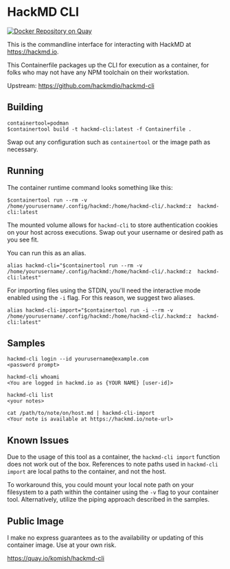 # HackMD CLI

[![Docker Repository on Quay](https://quay.io/repository/komish/hackmd-cli/status "Docker Repository on Quay")](https://quay.io/repository/komish/hackmd-cli)

This is the commandline interface for interacting with HackMD at
https://hackmd.io.

This Containerfile packages up the CLI for execution as a container,
for folks who may not have any NPM toolchain on their workstation.

Upstream: https://github.com/hackmdio/hackmd-cli

## Building

```
containertool=podman
$containertool build -t hackmd-cli:latest -f Containerfile .
```

Swap out any configuration such as `containertool` or the image path as necessary.

## Running

The container runtime command looks something like this:

```
$containertool run --rm -v /home/yourusername/.config/hackmd:/home/hackmd-cli/.hackmd:z  hackmd-cli:latest
```

The mounted volume allows for `hackmd-cli` to store authentication cookies on your host across executions.
Swap out your username or desired path as you see fit.

You can run this as an alias.

```
alias hackmd-cli="$containertool run --rm -v /home/yourusername/.config/hackmd:/home/hackmd-cli/.hackmd:z  hackmd-cli:latest"
```

For importing files using the STDIN, you'll need the interactive mode enabled using the `-i` flag. For this
reason, we suggest two aliases.

```
alias hackmd-cli-import="$containertool run -i --rm -v /home/yourusername/.config/hackmd:/home/hackmd-cli/.hackmd:z  hackmd-cli:latest"
```

## Samples

```
hackmd-cli login --id yourusername@example.com
<password prompt>

hackmd-cli whoami
<You are logged in hackmd.io as {YOUR NAME} [user-id]>

hackmd-cli list
<your notes>

cat /path/to/note/on/host.md | hackmd-cli-import
<Your note is available at https://hackmd.io/note-url>
```

## Known Issues

Due to the usage of this tool as a container, the `hackmd-cli import` function does not
work out of the box. References to note paths used in `hackmd-cli import` are local paths
to the container, and not the host.

To workaround this, you could mount your local note path on your filesystem to a path within
the container using the `-v` flag to your container tool. Alternatively, utilize the piping
approach described in the samples.

## Public Image

I make no express guarantees as to the availability or updating of this container image. Use at
your own risk.

https://quay.io/komish/hackmd-cli
